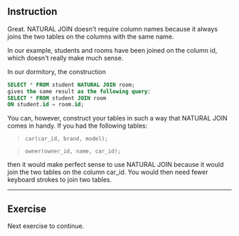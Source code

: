 ## Instruction
Great. NATURAL JOIN doesn't require column names because it always joins the two tables on the columns with the same name.

In our example, students and rooms have been joined on the column id, which doesn't really make much sense.

In our dormitory, the construction

````sql
SELECT * FROM student NATURAL JOIN room;
gives the same result as the following query:
SELECT * FROM student JOIN room 
ON student.id = room.id;
````

You can, however, construct your tables in such a way that NATURAL JOIN comes in handy. If you had the following tables:

> `car(car_id, brand, model);`

> `owner(owner_id, name, car_id);`

then it would make perfect sense to use NATURAL JOIN because it would join the two tables on the column car_id. You would then need fewer keyboard strokes to join two tables.

---
## Exercise
Next exercise to continue.